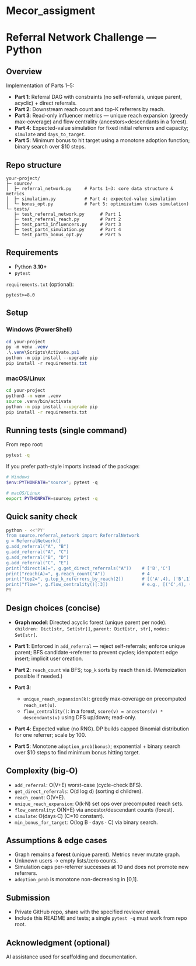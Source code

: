 # Mecor_assigment

# Referral Network Challenge — Python

## Overview

Implementation of Parts 1–5:

* **Part 1**: Referral DAG with constraints (no self-referrals, unique parent, acyclic) + direct referrals.
* **Part 2**: Downstream reach count and top-K referrers by reach.
* **Part 3**: Read-only influencer metrics — unique reach expansion (greedy max-coverage) and flow centrality (ancestors×descendants in a forest).
* **Part 4**: Expected-value simulation for fixed initial referrers and capacity; `simulate` and `days_to_target`.
* **Part 5**: Minimum bonus to hit target using a monotone adoption function; binary search over \$10 steps.

## Repo structure

```
your-project/
├─ source/
│  ├─ referral_network.py     # Parts 1–3: core data structure & metrics
│  ├─ simulation.py           # Part 4: expected-value simulation
│  └─ bonus_opt.py            # Part 5: optimization (uses simulation)
└─ tests/
   ├─ test_referral_network.py      # Part 1
   ├─ test_referral_reach.py        # Part 2
   ├─ test_part3_influencers.py     # Part 3
   ├─ test_part4_simulation.py      # Part 4
   └─ test_part5_bonus_opt.py       # Part 5
```



## Requirements

* Python **3.10+**
* `pytest`

`requirements.txt` (optional):

```
pytest>=8.0
```

## Setup

### Windows (PowerShell)

```powershell
cd your-project
py -m venv .venv
.\.venv\Scripts\Activate.ps1
python -m pip install --upgrade pip
pip install -r requirements.txt
```

### macOS/Linux

```bash
cd your-project
python3 -m venv .venv
source .venv/bin/activate
python -m pip install --upgrade pip
pip install -r requirements.txt
```

## Running tests (single command)

From repo root:

```bash
pytest -q
```

If you prefer path-style imports instead of the package:

```powershell
# Windows
$env:PYTHONPATH="source"; pytest -q
```

```bash
# macOS/Linux
export PYTHONPATH=source; pytest -q
```

## Quick sanity check

```bash
python - <<'PY'
from source.referral_network import ReferralNetwork
g = ReferralNetwork()
g.add_referral("A", "B")
g.add_referral("A", "C")
g.add_referral("B", "D")
g.add_referral("C", "E")
print("direct(A)=", g.get_direct_referrals("A"))    # ['B','C']
print("reach(A)=", g.reach_count("A"))              # 4
print("top2=", g.top_k_referrers_by_reach(2))       # [('A',4), ('B',1)] (example)
print("flow=", g.flow_centrality()[:3])             # e.g., [('C',4), ('B',3), ...] depending on graph
PY
```

## Design choices (concise)

* **Graph model**: Directed acyclic forest (unique parent per node).
  `children: Dict[str, Set[str]]`, `parent: Dict[str, str]`, `nodes: Set[str]`.
* **Part 1**: Enforced in `add_referral` — reject self-referrals; enforce unique parent; BFS candidate→referrer to prevent cycles; idempotent edge insert; implicit user creation.
* **Part 2**: `reach_count` via BFS; `top_k` sorts by reach then id. (Memoization possible if needed.)
* **Part 3**:

  * `unique_reach_expansion(k)`: greedy max-coverage on precomputed `reach_set(u)`.
  * `flow_centrality()`: in a forest, `score(v) = ancestors(v) * descendants(v)` using DFS up/down; read-only.
* **Part 4**: Expected value (no RNG). DP builds capped Binomial distribution for one referrer; scale by 100.
* **Part 5**: Monotone `adoption_prob(bonus)`; exponential + binary search over \$10 steps to find minimum bonus hitting target.

## Complexity (big-O)

* `add_referral`: O(V+E) worst-case (cycle-check BFS).
* `get_direct_referrals`: O(d log d) (sorting d children).
* `reach_count`: O(V+E).
* `unique_reach_expansion`: O(k·N) set ops over precomputed reach sets.
* `flow_centrality`: O(N+E) via ancestor/descendant counts (forest).
* `simulate`: O(days·C) (C=10 constant).
* `min_bonus_for_target`: O(log B · days · C) via binary search.

## Assumptions & edge cases

* Graph remains a **forest** (unique parent). Metrics never mutate graph.
* Unknown users → empty lists/zero counts.
* Simulation caps per-referrer successes at 10 and does not promote new referrers.
* `adoption_prob` is monotone non-decreasing in \[0,1].

## Submission

* Private GitHub repo, share with the specified reviewer email.
* Include this README and tests; a single `pytest -q` must work from repo root.

## Acknowledgment (optional)

AI assistance used for scaffolding and documentation.
